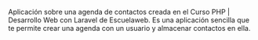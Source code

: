 Aplicación sobre una agenda de contactos creada en el Curso PHP | Desarrollo Web con Laravel de Escuelaweb. Es una aplicación sencilla que te permite crear una agenda con un usuario y almacenar contactos en ella.